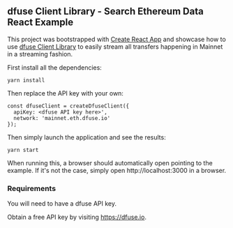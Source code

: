 ## dfuse Client Library - Search Ethereum Data React Example

This project was bootstrapped with [Create React App](https://github.com/facebook/create-react-app) and
showcase how to use [dfuse Client Library](https://github.com/dfuse-io/client-js) to easily stream
all transfers happening in Mainnet in a streaming fashion.

First install all the dependencies:

```
yarn install
```

Then replace the API key with your own:

```
const dfuseClient = createDfuseClient({
  apiKey: <dfuse API key here>',
  network: 'mainnet.eth.dfuse.io'
});
```

Then simply launch the application and see the results:

```
yarn start
```

When running this, a browser should automatically open pointing
to the example. If it's not the case, simply open http://localhost:3000 in a browser.

### Requirements

You will need to have a dfuse API key.

Obtain a free API key by visiting https://dfuse.io.

